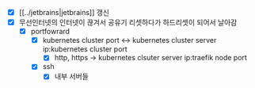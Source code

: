 - [X] [[../jetbrains|jetbrains]] 갱신
- [X] 무선인터넷의 인터넷이 끊겨서 공유기 리셋하다가 하드리셋이 되어서 날아감
  - [X] portfowrard
    - [X] kubernetes cluster port <-> kubernetes cluster server ip:kubernetes cluster port
      - [X] http, https -> kubernetes clsuter server ip:traefik node port
    - [X] ssh
      - [X] 내부 서버들
